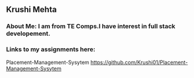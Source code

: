 ## Krushi Mehta

### About Me: I am from TE Comps.I have interest in full stack developement.

### Links to my assignments here:
Placement-Management-Sysytem
https://github.com/Krushi01/Placement-Management-Sysytem

